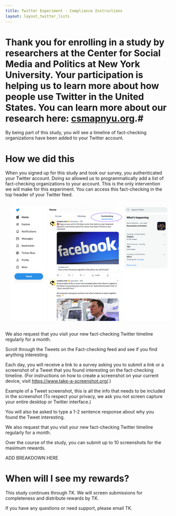 ```yaml
---
title: Twitter Experiment - Compliance Instructions
layout: layout_twitter_lists
---
```

<style>
ol li {padding-bottom:15px;}  
  
</style>  



# Thank you for enrolling in a study by researchers at the Center for Social Media and Politics at New York University. Your participation is helping us to learn more about how people use Twitter in the United States. You can learn more about our research here: <a href="https://csmapnyu.org">csmapnyu.org</a>.#

By being part of this study, you will see a timeline of fact-checking organizations have been added to your Twitter account.

# How we did this
When you signed up for this study and took our survey, you authenticated your Twitter account. Doing so allowed us to programmatically add a list of fact-checking organizations to your account. This is the only intervention we will make for this experiment. You can access this fact-checking in the top header of your Twitter feed.


 <p align="center"><img src="images/twitter_list.png" style="padding:15px;" alt="Twitter interface with Factchecking list highlighted" style="max-width:600px;border:1px solid #ccc;"></p>


We also request that you visit your new fact-checking Twitter timeline regularly for a month.

Scroll through the Tweets on the Fact-checking feed and see if you find anything interesting.

Each day, you will receive a link to a survey asking you to submit a link or a screenshot of a Tweet that you found interesting on the fact-checking timeline. (For instructions on how to create a screenshot on your current device, visit https://www.take-a-screenshot.org/.) 



Example of a Tweet screenshot, this is all the info that needs to be included in the screenshot (To respect your privacy, we ask you not screen capture your entire desktop or Twitter interface.)






You will also be asked to type a 1-2 sentence response about why you found the Tweet interesting.


We also request that you visit your new fact-checking Twitter timeline regularly for a month.


Over the course of the study, you can submit up to 10 screenshots for the maximum rewards.


ADD BREAKDOWN HERE



# When will I see my rewards?
This study continues through TK. We will screen submissions for completeness and distribute rewards by TK.

If you have any questions or need support, please email TK.

